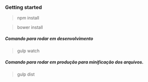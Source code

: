### Getting started ###

> npm install

> bower install

##### Comando para rodar em desenvolvimento

> gulp watch

##### Comando para rodar em produção para minificação dos arquivos.

> gulp dist